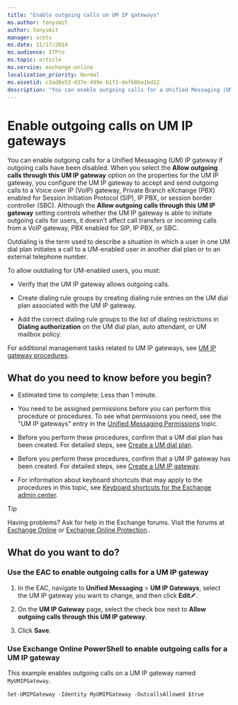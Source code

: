 ```yaml
---
title: "Enable outgoing calls on UM IP gateways"
ms.author: tonysmit
author: tonysmit
manager: scotv
ms.date: 11/17/2014
ms.audience: ITPro
ms.topic: article
ms.service: exchange-online
localization_priority: Normal
ms.assetid: c3ad8e53-d37e-499e-b1f1-defb0ba1bd12
description: "You can enable outgoing calls for a Unified Messaging (UM) IP gateway if outgoing calls have been disabled. When you select the Allow outgoing calls through this UM IP gateway option on the properties for the UM IP gateway, you configure the UM IP gateway to accept and send outgoing calls to a Voice over IP (VoIP) gateway, Private Branch eXchange (PBX) enabled for Session Initiation Protocol (SIP), IP PBX, or session border controller (SBC). Although the Allow outgoing calls through this UM IP gateway setting controls whether the UM IP gateway is able to initiate outgoing calls for users, it doesn't affect call transfers or incoming calls from a VoIP gateway, PBX enabled for SIP, IP PBX, or SBC."
---
```


# Enable outgoing calls on UM IP gateways

You can enable outgoing calls for a Unified Messaging (UM) IP gateway if outgoing calls have been disabled. When you select the **Allow outgoing calls through this UM IP gateway** option on the properties for the UM IP gateway, you configure the UM IP gateway to accept and send outgoing calls to a Voice over IP (VoIP) gateway, Private Branch eXchange (PBX) enabled for Session Initiation Protocol (SIP), IP PBX, or session border controller (SBC). Although the **Allow outgoing calls through this UM IP gateway** setting controls whether the UM IP gateway is able to initiate outgoing calls for users, it doesn't affect call transfers or incoming calls from a VoIP gateway, PBX enabled for SIP, IP PBX, or SBC. 
  
Outdialing is the term used to describe a situation in which a user in one UM dial plan initiates a call to a UM-enabled user in another dial plan or to an external telephone number. 
  
To allow outdialing for UM-enabled users, you must:
  
- Verify that the UM IP gateway allows outgoing calls.
    
- Create dialing rule groups by creating dialing rule entries on the UM dial plan associated with the UM IP gateway. 
    
- Add the correct dialing rule groups to the list of dialing restrictions in **Dialing authorization** on the UM dial plan, auto attendant, or UM mailbox policy. 
    
For additional management tasks related to UM IP gateways, see [UM IP gateway procedures](../../voice-mail-unified-messaging/connect-voice-mail-system/um-ip-gateway-procedures.md).
  
## What do you need to know before you begin?

- Estimated time to complete: Less than 1 minute.
    
- You need to be assigned permissions before you can perform this procedure or procedures. To see what permissions you need, see the "UM IP gateways" entry in the [Unified Messaging Permissions](https://technet.microsoft.com/library/d326c3bc-8f33-434a-bf02-a83cc26a5498.aspx) topic. 
    
- Before you perform these procedures, confirm that a UM dial plan has been created. For detailed steps, see [Create a UM dial plan](../../voice-mail-unified-messaging/connect-voice-mail-system/create-um-dial-plan.md).
    
- Before you perform these procedures, confirm that a UM IP gateway has been created. For detailed steps, see [Create a UM IP gateway](../../voice-mail-unified-messaging/connect-voice-mail-system/create-um-ip-gateway.md).
    
- For information about keyboard shortcuts that may apply to the procedures in this topic, see [Keyboard shortcuts for the Exchange admin center](../../accessibility/keyboard-shortcuts-in-admin-center.md).
    
> [!TIP]
> Having problems? Ask for help in the Exchange forums. Visit the forums at [Exchange Online](https://go.microsoft.com/fwlink/p/?linkId=267542) or [Exchange Online Protection](https://go.microsoft.com/fwlink/p/?linkId=285351).. 
  
## What do you want to do?

### Use the EAC to enable outgoing calls for a UM IP gateway

1. In the EAC, navigate to **Unified Messaging** \> **UM IP Gateways**, select the UM IP gateway you want to change, and then click **Edit**![Edit icon](../../media/ITPro_EAC_EditIcon.gif).
    
2. On the **UM IP Gateway** page, select the check box next to **Allow outgoing calls through this UM IP gateway**.
    
3. Click **Save**.
    
### Use Exchange Online PowerShell to enable outgoing calls for a UM IP gateway

This example enables outgoing calls on a UM IP gateway named `MyUMIPGateway`.
  
```
Set-UMIPGateway -Identity MyUMIPGateway -OutcallsAllowed $true
```


